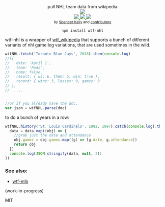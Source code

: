 <div align="center">

  <div>pull NHL team data from wikipedia</div>
  <div><img src="https://cloud.githubusercontent.com/assets/399657/23590290/ede73772-01aa-11e7-8915-181ef21027bc.png" /></div>

  <div align="center">
    <a href="https://npmjs.org/package/wtf-nhl">
      <img src="https://img.shields.io/npm/v/wtf-nhl.svg?style=flat-square" />
    </a>
    <a href="https://codecov.io/gh/spencermountain/wtf-nhl">
      <img src="https://codecov.io/gh/spencermountain/wtf-nhl/branch/master/graph/badge.svg" />
    </a>
    <a href="https://unpkg.com/wtf-nhl/builds/wtf-nhl.min.js">
      <img src="https://badge-size.herokuapp.com/spencermountain/wtf-nhl/master/builds/wtf-nhl.min.js" />
    </a>
  </div>

  <sub>
    by
    <a href="https://spencermountain.github.io/">Spencer Kelly</a> and
    <a href="https://github.com/spencermountain/wtf-nhl/graphs/contributors">
      contributors
    </a>
  </sub>
</div>
<p></p>

<div align="center">
  <code>npm install wtf-nhl</code>
</div>

wtf-nhl is a wrapper of [wtf_wikipedia](https://github.com/spencermountain/wtf_wikipedia/) that supports a bunch of different variants of nhl game log variations, that are used sometimes in the wild.

```js
wtfNHL.fetch('Toronto Blue Jays', 2018).then(console.log)
//[{
//   date: 'April 1',
//   team: 'Reds',
//   home: false,
//   result: { us: 6, them: 5, win: true },
//   record: { wins: 3, losses: 0, games: 3
// },
//  ....


//or if you already have the doc,
var json = wtfNHL.parse(doc)
```

to do a bunch of years in a row:
```js
wtfNHL.history('St. Louis Cardinals', 1992, 1997).catch(console.log).then(data => {
  data = data.map((obj) => {
    //grab just the date and attendance
    obj.games = obj.games.map((g) => [g.date, g.attendance])
    return obj
  })
  console.log(JSON.stringify(data, null, 2))
})
```

### See also:
* [wtf-mlb](https://github.com/spencermountain/wtf-mlb)

(work-in-progress)

MIT
